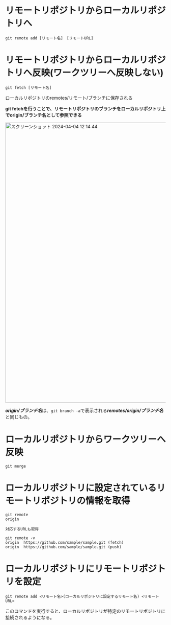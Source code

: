 # リモートリポジトリからローカルリポジトリへ

```git remote add [リモート名]　[リモートURL]```

# リモートリポジトリからローカルリポジトリへ反映(ワークツリーへ反映しない)

```git fetch [リモート名]```

ローカルリポジトリのremotes/リモート/ブランチに保存される

**git fetchを行うことで、リモートリポジトリのブランチをローカルリポジトリ上でorigin/ブランチ名として参照できる**

<img width="877" alt="スクリーンショット 2024-04-04 12 14 44" src="https://github.com/Ryo-0912/Git/assets/82032550/4e366feb-8ad2-43f6-a8d8-37db88414ef2">

***origin/ブランチ名***は、```git branch -a```で表示される***remotes/origin/ブランチ名***と同じもの。

# ローカルリポジトリからワークツリーへ反映

```git merge```

# ローカルリポジトリに設定されているリモートリポジトリの情報を取得

```
git remote
origin

対応するURLも取得

git remote -v
origin  https://github.com/sample/sample.git (fetch)
origin  https://github.com/sample/sample.git (push)

```

# ローカルリポジトリにリモートリポジトリを設定

```git remote add <リモート名>(ローカルリポジトリに設定するリモート名) <リモートURL>```

このコマンドを実行すると、ローカルリポジトリが特定のリモートリポジトリに接続されるようになる。
